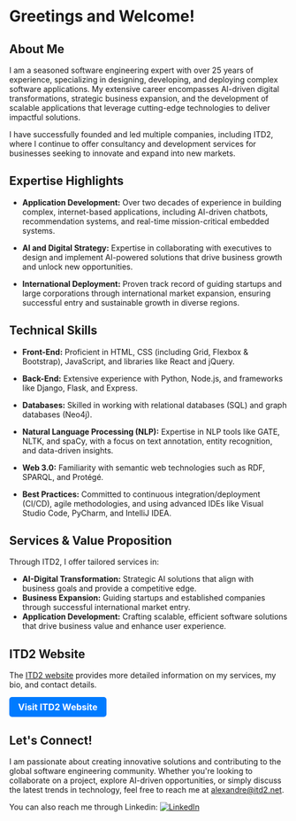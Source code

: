
# Greetings and Welcome!

## About Me

I am a seasoned software engineering expert with over 25 years of experience, specializing in designing, developing, and deploying complex software applications. My extensive career encompasses AI-driven digital transformations, strategic business expansion, and the development of scalable applications that leverage cutting-edge technologies to deliver impactful solutions.

I have successfully founded and led multiple companies, including ITD2, where I continue to offer consultancy and development services for businesses seeking to innovate and expand into new markets.

## Expertise Highlights

- **Application Development:** Over two decades of experience in building complex, internet-based applications, including AI-driven chatbots, recommendation systems, and real-time mission-critical embedded systems.

- **AI and Digital Strategy:** Expertise in collaborating with executives to design and implement AI-powered solutions that drive business growth and unlock new opportunities.

- **International Deployment:** Proven track record of guiding startups and large corporations through international market expansion, ensuring successful entry and sustainable growth in diverse regions.


## Technical Skills

- **Front-End:** Proficient in HTML, CSS (including Grid, Flexbox & Bootstrap), JavaScript, and libraries like React and jQuery.

- **Back-End:** Extensive experience with Python, Node.js, and frameworks like Django, Flask, and Express.

- **Databases:** Skilled in working with relational databases (SQL) and graph databases (Neo4j).

- **Natural Language Processing (NLP):** Expertise in NLP tools like GATE, NLTK, and spaCy, with a focus on text annotation, entity recognition, and data-driven insights.

- **Web 3.0:** Familiarity with semantic web technologies such as RDF, SPARQL, and Protégé.

- **Best Practices:** Committed to continuous integration/deployment (CI/CD), agile methodologies, and using advanced IDEs like Visual Studio Code, PyCharm, and IntelliJ IDEA.

## Services & Value Proposition

Through ITD2, I offer tailored services in:

- **AI-Digital Transformation:** Strategic AI solutions that align with business goals and provide a competitive edge.
- **Business Expansion:** Guiding startups and established companies through successful international market entry.
- **Application Development:** Crafting scalable, efficient software solutions that drive business value and enhance user experience.

## ITD2 Website

The [ITD2 website](https://www.itd2.net) provides more detailed information on my services, my bio, and contact details.

<!-- Button-style link -->
<a href="https://www.itd2.net" style="display:inline-block; padding: 8px 16px; font-size: 16px; font-weight: bold; color: white; background-color: #007bff; text-align: center; text-decoration: none; border-radius: 5px;">Visit ITD2 Website</a>

## Let's Connect!

I am passionate about creating innovative solutions and contributing to the global software engineering community. Whether you're looking to collaborate on a project, explore AI-driven opportunities, or simply discuss the latest trends in technology, feel free to reach me at [alexandre@itd2.net](mailto:alexandre@itd2.net).

You can also reach me through Linkedin: [![LinkedIn](https://img.shields.io/badge/LinkedIn-Connect-blue)](https://www.linkedin.com/in/adniestrowski/)


